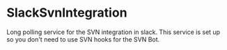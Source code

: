 # SlackSvnIntegration
Long polling service for the SVN integration in slack. This service is set up so you don't need to use SVN hooks for the SVN Bot.
